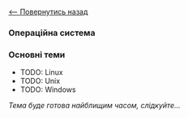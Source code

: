 [<-- Повернутись назад](index.md)

### Операційна система

### Основні теми
  - TODO: Linux
  - TODO: Unix
  - TODO: Windows

*Тема буде готова найблищим часом, слідкуйте...*